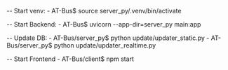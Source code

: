 -- Start venv:
	- AT-Bus$ source server_py/.venv/bin/activate

-- Start Backend:
	- AT-Bus$ uvicorn --app-dir=server_py main:app

-- Update DB:
	- AT-Bus/server_py$ python update/updater_static.py
	- AT-Bus/server_py$ python update/updater_realtime.py

-- Start Frontend
	- AT-Bus/client$ npm start